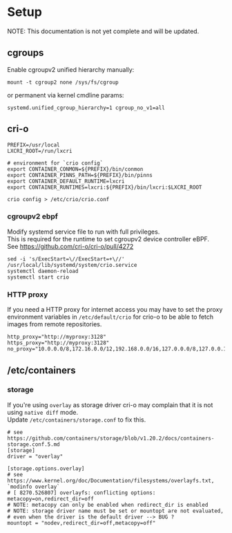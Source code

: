 # Setup

NOTE: This documentation is not yet complete and will be updated.

## cgroups

Enable cgroupv2 unified hierarchy manually:

`mount -t cgroup2 none /sys/fs/cgroup`

or permanent via kernel cmdline params:

`systemd.unified_cgroup_hierarchy=1 cgroup_no_v1=all`

## cri-o

```
PREFIX=/usr/local
LXCRI_ROOT=/run/lxcri

# environment for `crio config`
export CONTAINER_CONMON=${PREFIX}/bin/conmon
export CONTAINER_PINNS_PATH=${PREFIX}/bin/pinns
export CONTAINER_DEFAULT_RUNTIME=lxcri
export CONTAINER_RUNTIMES=lxcri:${PREFIX}/bin/lxcri:$LXCRI_ROOT

crio config > /etc/crio/crio.conf
```

### cgroupv2 ebpf

Modify systemd service file to run with full privileges.</br>
This is required for the runtime to set cgroupv2 device controller eBPF.</br>
See https://github.com/cri-o/cri-o/pull/4272

```
sed -i 's/ExecStart=\//ExecStart=+\//' /usr/local/lib/systemd/system/crio.service
systemctl daemon-reload
systemctl start crio
```

### HTTP proxy

If you need a HTTP proxy for internet access you may have to set the proxy environment variables in `/etc/default/crio`
for crio-o to be able to fetch images from remote repositories.

```
http_proxy="http://myproxy:3128"
https_proxy="http://myproxy:3128"
no_proxy="10.0.0.0/8,172.16.0.0/12,192.168.0.0/16,127.0.0.0/8,127.0.0.1,localhost"
```

## /etc/containers

### storage

If you're using `overlay` as storage driver cri-o may complain that it is not using `native diff` mode.</br>
Update `/etc/containers/storage.conf` to fix this.

```
# see https://github.com/containers/storage/blob/v1.20.2/docs/containers-storage.conf.5.md
[storage]
driver = "overlay"

[storage.options.overlay]
# see https://www.kernel.org/doc/Documentation/filesystems/overlayfs.txt, `modinfo overlay`
# [ 8270.526807] overlayfs: conflicting options: metacopy=on,redirect_dir=off
# NOTE: metacopy can only be enabled when redirect_dir is enabled
# NOTE: storage driver name must be set or mountopt are not evaluated,
# even when the driver is the default driver --> BUG ?
mountopt = "nodev,redirect_dir=off,metacopy=off"
```
